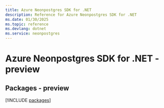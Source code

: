```yaml
---
title: Azure Neonpostgres SDK for .NET
description: Reference for Azure Neonpostgres SDK for .NET
ms.date: 01/30/2025
ms.topic: reference
ms.devlang: dotnet
ms.service: neonpostgres
---
```

# Azure Neonpostgres SDK for .NET - preview
## Packages - preview
[!INCLUDE [packages](neonpostgres-index.md)]